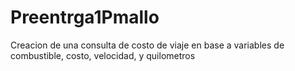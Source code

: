 # Preentrga1Pmallo
Creacion de una consulta de costo de viaje en base a variables de combustible, costo, velocidad, y quilometros
